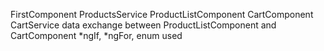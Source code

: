 FirstComponent
ProductsService
ProductListComponent
CartComponent
CartService data exchange between ProductListComponent and CartComponent
*ngIf, *ngFor, enum used
